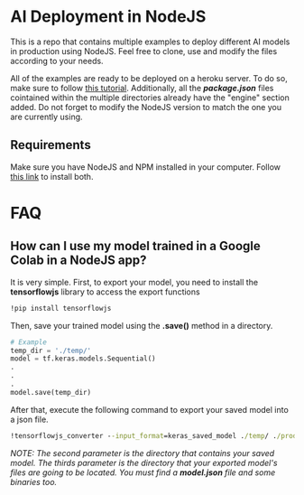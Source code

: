 # AI Deployment in NodeJS
This is a repo that contains multiple examples to deploy different AI models in production using NodeJS.
Feel free to clone, use and modify the files according to your needs.

All of the examples are ready to be deployed on a heroku server. To do so, make sure to follow [this tutorial](https://devcenter.heroku.com/articles/deploying-nodejs).
Additionally, all the *__package.json__* files cointained within the multiple directories already have the "engine" section added. Do not forget to modify the NodeJS version to match the one you are currently using.

## Requirements
Make sure you have NodeJS and NPM installed in your computer. Follow [this link](https://nodejs.org/es/download/) to install both.

# FAQ

## How can I use my model trained in a Google Colab in a NodeJS app?
It is very simple.
First, to export your model, you need to install the __tensorflowjs__ library to access the export functions

```bat
!pip install tensorflowjs
```

Then, save your trained model using the __.save()__ method in a directory.

```python
# Example
temp_dir = './temp/'
model = tf.keras.models.Sequential()
.
.
.
model.save(temp_dir)
```

After that, execute the following command to export your saved model into a json file.

```bat
!tensorflowjs_converter --input_format=keras_saved_model ./temp/ ./prod/
```

*NOTE: The second parameter is the directory that contains your saved model. The thirds parameter is the directory that your exported model's files are going to be located. You must find a __model.json__ file and some binaries too.*
